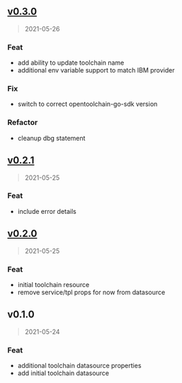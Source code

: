 
<a name="v0.3.0"></a>
## [v0.3.0](https://github.com/dariusbakunas/terraform-provider-opentoolchain/compare/v0.2.1...v0.3.0)

> 2021-05-26

### Feat

* add ability to update toolchain name
* additional env variable support to match IBM provider

### Fix

* switch to correct opentoolchain-go-sdk version

### Refactor

* cleanup dbg statement


<a name="v0.2.1"></a>
## [v0.2.1](https://github.com/dariusbakunas/terraform-provider-opentoolchain/compare/v0.2.0...v0.2.1)

> 2021-05-25

### Feat

* include error details


<a name="v0.2.0"></a>
## [v0.2.0](https://github.com/dariusbakunas/terraform-provider-opentoolchain/compare/v0.1.0...v0.2.0)

> 2021-05-25

### Feat

* initial toolchain resource
* remove service/tpl props for now from datasource


<a name="v0.1.0"></a>
## v0.1.0

> 2021-05-24

### Feat

* additional toolchain datasource properties
* add initial toolchain datasource

